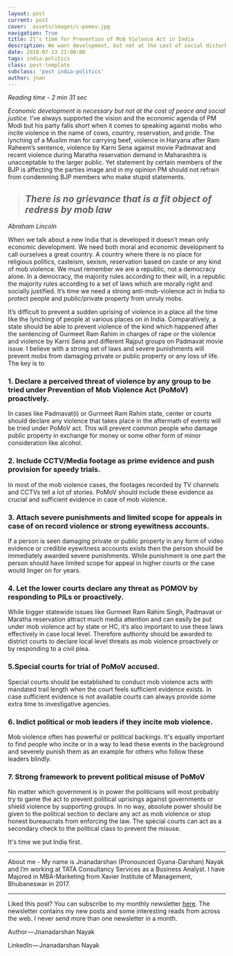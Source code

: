 ```yaml
---
layout: post
current: post
cover:  assets/images/c-pomov.jpg
navigation: True
title: It’s time for Prevention of Mob Violence Act in India
description: We want development, but not at the cost of social disturbance. Read to know what we can do to avoid such violence
date: 2018-07-23 21:00:00
tags: india-politics
class: post-template
subclass: 'post india-politics'
author: jnan
---
```

*Reading time - 2 min 31 sec*

*Economic development is necessary but not at the cost of peace and social justice.* I’ve always supported the vision and the economic agenda of PM Modi but his party falls short when it comes to speaking against mobs who incite violence in the name of cows, country, reservation, and pride. The lynching of a Muslim man for carrying beef, violence in Haryana after Ram Raheem’s sentence, violence by Karni Sena against movie Padmavat and recent violence during Maratha reservation demand in Maharashtra is unacceptable to the larger public. Yet statement by certain members of the BJP is affecting the parties image and in my opinion PM should not refrain from condemning BJP members who make stupid statements.

>## *There is no grievance that is a fit object of redress by mob law*
*Abraham Lincoln*

When we talk about a new India that is developed it doesn’t mean only economic development. We need both moral and economic development to call ourselves a great country. A country where there is no place for religious politics, casteism, sexism, reservation based on caste or any kind of mob violence. We must remember we are a republic, not a democracy alone. In a democracy, the majority rules according to their will, in a republic the majority rules according to a set of laws which are morally right and socially justified. It’s time we need a strong anti-mob-violence act in India to protect people and public/private property from unruly mobs.

It’s difficult to prevent a sudden uprising of violence in a place all the time like the lynching of  people at various places on in India. Comparatively, a state should be able to prevent violence of the kind which happened after the sentencing of Gurmeet Ram Rahim in charges of rape or the violence and violence by Karni Sena and different Rajput groups on Padmavat movie issue. I believe with a strong set of laws and severe punishments will prevent mobs from damaging private or public property or any loss of life. The key is to

### 1. Declare a perceived threat of violence by any group to be tried under Prevention of Mob Violence Act (PoMoV) proactively.
In cases like Padmavat(i) or Gurmeet Ram Rahim state, center or courts should declare any violence that takes place in the aftermath of events will be tried under PoMoV act. This will prevent common people who damage public property in exchange for money or some other form of minor consideration like alcohol.

### 2. Include CCTV/Media footage as prime evidence and push provision for speedy trials.
In most of the mob violence cases, the footages recorded by TV channels and CCTVs tell a lot of stories. PoMoV should include these evidence as crucial and sufficient evidence in case of mob violence.

### 3. Attach severe punishments and limited scope for appeals in case of on record violence or strong eyewitness accounts.
If a person is seen damaging private or public property in any form of video evidence or credible eyewitness accounts exists then the person should be immediately awarded severe punishments. While punishment is one part the person should have limited scope for appeal in higher courts or the case would linger on for years.

### 4. Let the lower courts declare any threat as POMOV by responding to PILs or proactively.
While bigger statewide issues like Gurmeet Ram Rahim Singh, Padmavat or Maratha reservation attract much media attention and can easily be put under mob violence act by state or HC, it’s also important to use these laws effectively in case local level. Therefore authority should be awarded to district courts to declare local level threats as mob violence proactively or by responding to a civil plea.

### 5.Special courts for trial of PoMoV accused.
Special courts should be established to conduct mob violence acts with mandated trail length when the court feels sufficient evidence exists. In case sufficient evidence is not available courts can always provide some extra time to investigative agencies.

### 6. Indict political or mob leaders if they incite mob violence.
Mob violence often has powerful or political backings. It's equally important to find people who incite or in a way to lead these events in the background and severely punish them as an example for others who follow these leaders blindly.

### 7. Strong framework to prevent political misuse of PoMoV
No matter which government is in power the politicians will most probably try to game the act to prevent political uprisings against governments or shield violence by supporting groups. In no way, absolute power should be given to the political section to declare any act as mob violence or stop honest bureaucrats from enforcing the law. The special courts can act as a secondary check to the political class to prevent the misuse.

It's time we put India first.

***
About me - My name is Jnanadarshan (Pronounced Gyana-Darshan) Nayak and I’m working at TATA Consultancy Services as a Business Analyst. I have Majored in MBA-Marketing from Xavier Institute of Management, Bhubaneswar in 2017.

***
Liked this post? You can subscribe to my monthly newsletter [here](http://go.jdnayak.com/2hDwHVw). The newsletter contains my new posts and some interesting reads from across the web. I never send more than one newsletter in a month.

Author — Jnanadarshan Nayak

LinkedIn — Jnanadarshan Nayak

<script type="text/javascript" src="//downloads.mailchimp.com/js/signup-forms/popup/embed.js" data-dojo-config="usePlainJson: true, isDebug: false"></script><script type="text/javascript">require(["mojo/signup-forms/Loader"], function(L) { L.start({"baseUrl":"mc.us14.list-manage.com","uuid":"8991ef78ed397f79182ba03b3","lid":"09d8d0a5de"}) })</script>
